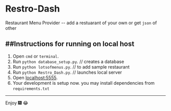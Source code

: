 # Restro-Dash

Restaurant Menu Provider -- add a restuarant of your own or get `json` of other

##Instructions for running on local host
-------------------------------------------------------------
1. Open `cmd` or `terminal`.
2. Run `python database_setup.py`. // creates a database
3. Run `python lotsofmenus.py`. // to add sample restaurant
4. Run `python Restro_Dash.py`. // launches local server
5. Open [localhost:5555](https://localhost:5555).
6. Your development is setup now. you may install dependencies from `requirements.txt`

--------------------------------------------------------------

Enjoy :fireworks: :joy:




